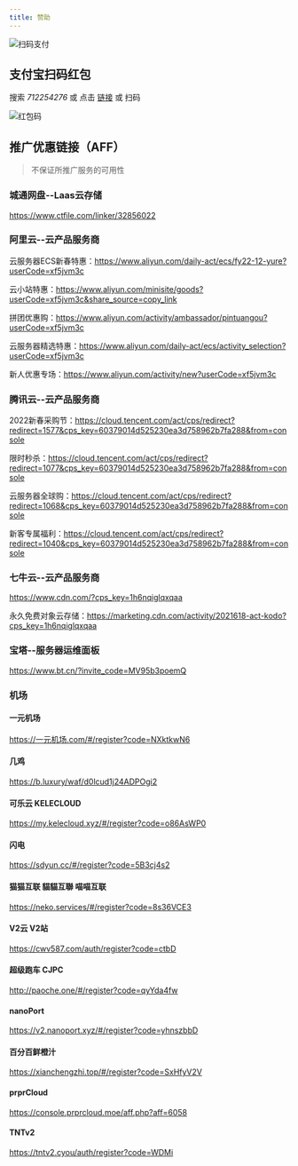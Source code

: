 ```yaml
---
title: 赞助
---
```


![扫码支付](https://cdn.jiecs.top/img/2022/03/about_pay.jpg)

## 支付宝扫码红包

搜索 _712254276_ 或 点击 [链接](https://qr.alipay.com/11w12861oax89w30fn98p36) 或 扫码

![红包码](https://cdn.jiecs.top/img/2022/03/about_alipayredenvelope.png?<40>)

## 推广优惠链接（AFF）

> 不保证所推广服务的可用性

### 城通网盘--Laas云存储

<https://www.ctfile.com/linker/32856022>

### 阿里云--云产品服务商

云服务器ECS新春特惠：<https://www.aliyun.com/daily-act/ecs/fy22-12-yure?userCode=xf5jvm3c>

云小站特惠：<https://www.aliyun.com/minisite/goods?userCode=xf5jvm3c&share_source=copy_link>

拼团优惠购：<https://www.aliyun.com/activity/ambassador/pintuangou?userCode=xf5jvm3c>

云服务器精选特惠：<https://www.aliyun.com/daily-act/ecs/activity_selection?userCode=xf5jvm3c>

新人优惠专场：<https://www.aliyun.com/activity/new?userCode=xf5jvm3c>

### 腾讯云--云产品服务商

2022新春采购节：<https://cloud.tencent.com/act/cps/redirect?redirect=1577&cps_key=60379014d525230ea3d758962b7fa288&from=console>

限时秒杀：<https://cloud.tencent.com/act/cps/redirect?redirect=1077&cps_key=60379014d525230ea3d758962b7fa288&from=console>

云服务器全球购：<https://cloud.tencent.com/act/cps/redirect?redirect=1068&cps_key=60379014d525230ea3d758962b7fa288&from=console>

新客专属福利：<https://cloud.tencent.com/act/cps/redirect?redirect=1040&cps_key=60379014d525230ea3d758962b7fa288&from=console>

### 七牛云--云产品服务商

<https://www.cdn.com/?cps_key=1h6nqiglqxqaa>

永久免费对象云存储：<https://marketing.cdn.com/activity/2021618-act-kodo?cps_key=1h6nqiglqxqaa>

### 宝塔--服务器运维面板

<https://www.bt.cn/?invite_code=MV95b3poemQ>

### 机场

#### 一元机场 <Badge text="60%" />

<https://一元机场.com/#/register?code=NXktkwN6>

#### 几鸡 <Badge text="36%" />

<https://b.luxury/waf/d0lcud1j24ADPOgi2>

#### 可乐云 KELECLOUD <Badge text="19%" />

<https://my.kelecloud.xyz/#/register?code=o86AsWP0>

#### 闪电 <Badge text="15%" />

<https://sdyun.cc/#/register?code=5B3cj4s2>

#### 猫猫互联 貓貓互聯 喵喵互联 <Badge text="10%" />

<https://neko.services/#/register?code=8s36VCE3>

#### V2云 V2站 <Badge text="10%" />

<https://cwv587.com/auth/register?code=ctbD>

#### 超级跑车 CJPC <Badge text="10%" />

<http://paoche.one/#/register?code=qyYda4fw>

#### nanoPort <Badge text="10%" />

<https://v2.nanoport.xyz/#/register?code=yhnszbbD>

#### 百分百鲜橙汁 <Badge text="7%" />

<https://xianchengzhi.top/#/register?code=SxHfyV2V>

#### prprCloud <Badge text="满100提现" />

<https://console.prprcloud.moe/aff.php?aff=6058>

#### TNTv2 <Badge text="1%" />

<https://tntv2.cyou/auth/register?code=WDMi>
